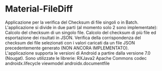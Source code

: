 # Material-FileDiff

Applicazione per la verifica del Checksum di file singoli o in Batch.
L'applicazione si divide in due parti (al momento solo 2 sono implementate): 
Calcolo del checksum di un singolo file.
Calcolo del checksum di più file ed esportazione dei risultati in JSON.
Verifica della corrispondenza del checksum dei file selezionati con i valori caricati da un file JSON precedentemente generato (NON ANCORA IMPLEMENTATO).
L'applicazione supporta le versioni di Android a partire dalla versione 7.0 (Nougat).
Sono utilizzate le librerie:
RXJava2
Apache Commons codec
androidx.lifecycle viewmodel
androidx.documentfile